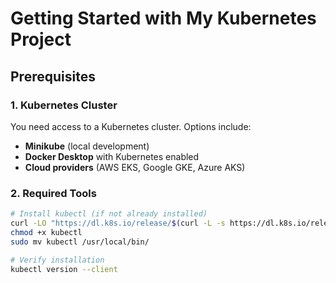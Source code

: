 # Getting Started with My Kubernetes Project

## Prerequisites

### 1. Kubernetes Cluster
You need access to a Kubernetes cluster. Options include:
- **Minikube** (local development)
- **Docker Desktop** with Kubernetes enabled
- **Cloud providers** (AWS EKS, Google GKE, Azure AKS)

### 2. Required Tools
```bash
# Install kubectl (if not already installed)
curl -LO "https://dl.k8s.io/release/$(curl -L -s https://dl.k8s.io/release/stable.txt)/bin/linux/amd64/kubectl"
chmod +x kubectl
sudo mv kubectl /usr/local/bin/

# Verify installation
kubectl version --client

